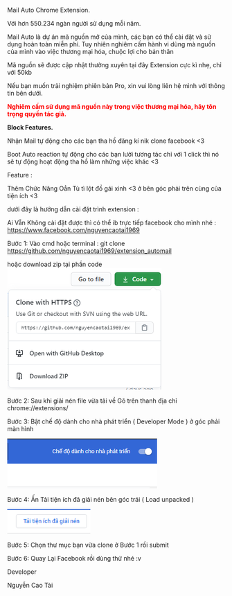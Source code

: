 Mail Auto Chrome Extension.

Với hơn 550.234 ngàn người sử dụng mỗi năm.

Mail Auto là dự án mã nguồn mở của mình, các bạn có thể cài đặt và sử dụng hoàn toàn miễn phí. Tuy nhiên nghiêm cấm hành vi dùng mà nguồn của mình vào việc thương mại hóa, chuộc lợi cho bản thân

Mã nguồn sẽ được cập nhật thường xuyên tại đây
Extension cực kì nhẹ, chỉ với 50kb

Nếu bạn muốn trải nghiệm phiên bản Pro, xin vui lòng liên hệ mình với thông tin bên dưới.

<b style="color: red">Nghiêm cấm sử dụng mã nguồn này trong việc thương mại hóa, hãy tôn trọng quyền tác giả.
</b>

<b>Block Features.</b>

Nhận Mail tự động cho các bạn tha hồ đăng kí nik clone facebook <3

Boot Auto reaction tự động cho các bạn lười tương tác chỉ với 1 click thì nó sẽ tự động hoạt động tha hồ làm những việc khác <3

Feature :

Thêm Chức Năng Oẳn Tù tì lột đồ gái xinh <3 ở bên góc phải trên cùng của tiện ích <3

dưới đây là hướng dẫn cài đặt trình extension :

Ai Vẫn Không cài đặt được thì có thể ib trực tiếp facebook cho mình nhé : https://www.facebook.com/nguyencaotai1969


Bước 1: Vào cmd hoặc terminal : git clone https://github.com/nguyencaotai1969/extension_automail

hoặc download zip tại phần code 
<img src="img/e.png" alt="placeholder+image">


Bước 2: Sau khi giải nén file vừa tải về Gõ trên thanh địa chỉ chrome://extensions/


Bước 3: Bật chế độ dành cho nhà phát triển ( Developer Mode ) ở góc phải màn hình

<img src="img/b.png" alt="placeholder+image">

Bước 4: Ấn Tải tiện ích đã giải nén bên góc trái ( Load unpacked )

<img src="img/sd.png" alt="placeholder+image">

Bước 5: Chọn thư mục bạn vừa clone ở Bước 1 rồi submit

Bước 6: Quay Lại Facebook rồi dùng thử nhé :v

Developer

Nguyễn Cao Tài